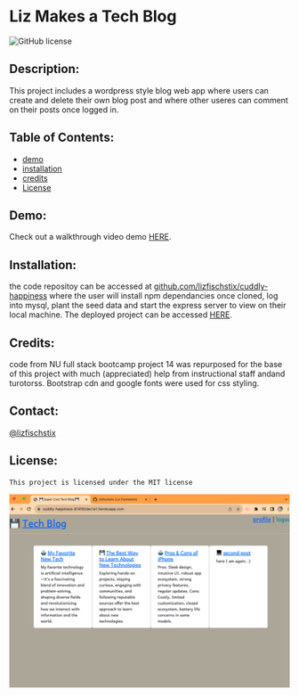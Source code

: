 # Liz Makes a Tech Blog
  ![GitHub license](https://img.shields.io/badge/license-MIT-blue.svg)
  ## Description: 
  This project includes a wordpress style blog web app where users can create and delete their own blog post and where other useres can comment on their posts once logged in.
  ## Table of Contents:
  * [demo](##demo)
  * [installation](#installation)
  * [credits](#credits)  
  * [License](#license)

  ## Demo:
  Check out a walkthrough video demo [HERE](https://watch.screencastify.com/v/YUVQifPthaybwHQFxe7e).
  ## Installation: 
  the code repositoy can be accessed at [github.com/lizfischstix/cuddly-happiness](https://github.com/lizfischstix/cuddly-happiness) where the user will install npm dependancies once cloned, log into mysql,  plant the seed data and start the express server to view on their local machine. The deployed project can be accessed [HERE](https://cuddly-happiness-874f92dec1e1.herokuapp.com/).   
  ## Credits: 
  code from NU full stack bootcamp project 14 was repurposed for the base of this project with much (appreciated) help from instructional staff andand turotorss.  Bootstrap cdn and google fonts were used for css styling.
  ## Contact:
  [@lizfischstix](https://github.com/lizfischstix)
  ## License:
    This project is licensed under the MIT license

  ![home screen](image.png)

    